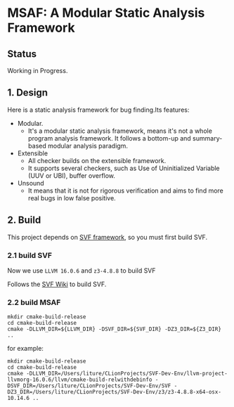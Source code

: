 # MSAF: A Modular Static Analysis Framework

## Status
Working in Progress.

## 1. Design
Here is a static analysis framework for bug finding.Its features:
- Modular.
  - It's a modular static analysis framework, means it's not a whole program analysis framework. It follows a bottom-up and summary-based modular analysis paradigm.
- Extensible
  - All checker builds on the extensible framework.
  - It supports several checkers, such as Use of Uninitialized Variable (UUV or UBI), buffer overflow.
- Unsound
  - It means that it is not for rigorous verification and aims to find more real bugs in low false positive.

## 2. Build
This project depends on [SVF framework](https://github.com/SVF-tools/SVF), so you must first build SVF.

### 2.1 build SVF
Now we use `LLVM 16.0.6` and `z3-4.8.8` to build SVF

Follows the [SVF Wiki](https://github.com/svf-tools/SVF/wiki/Setup-Guide#getting-started) to build SVF.

### 2.2 build MSAF

```shell
mkdir cmake-build-release
cd cmake-build-release
cmake -DLLVM_DIR=${LLVM_DIR} -DSVF_DIR=${SVF_DIR} -DZ3_DIR=${Z3_DIR} ..
```

for example:
```shell
mkdir cmake-build-release
cd cmake-build-release
cmake -DLLVM_DIR=/Users/liture/CLionProjects/SVF-Dev-Env/llvm-project-llvmorg-16.0.6/llvm/cmake-build-relwithdebinfo -DSVF_DIR=/Users/liture/CLionProjects/SVF-Dev-Env/SVF -DZ3_DIR=/Users/liture/CLionProjects/SVF-Dev-Env/z3/z3-4.8.8-x64-osx-10.14.6 .. 
```
